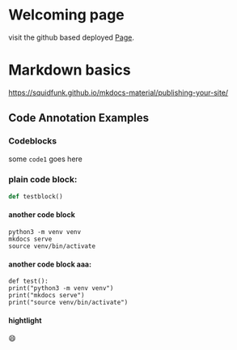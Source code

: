 # Welcoming page

visit the github based deployed [Page](https://inez-y.github.io/user_docs_Inez_Saeyoung/).

# Markdown basics

https://squidfunk.github.io/mkdocs-material/publishing-your-site/

## Code Annotation Examples

### Codeblocks

some `code1` goes here

### plain code block:

```py
def testblock()
```

#### another code block

```
python3 -m venv venv
mkdocs serve
source venv/bin/activate
```

#### another code block aaa:

```
def test():
print("python3 -m venv venv")
print("mkdocs serve")
print("source venv/bin/activate")
```

#### hightlight

:smile:
